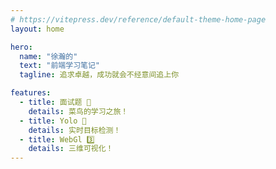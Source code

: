 ```yaml
---
# https://vitepress.dev/reference/default-theme-home-page
layout: home

hero:
  name: "徐瀚的"
  text: "前端学习笔记"
  tagline: 追求卓越，成功就会不经意间追上你

features:
  - title: 面试题 📖
    details: 菜鸟的学习之旅！
  - title: Yolo 🚀
    details: 实时目标检测！
  - title: WebGl 3️⃣
    details: 三维可视化！
---
```

